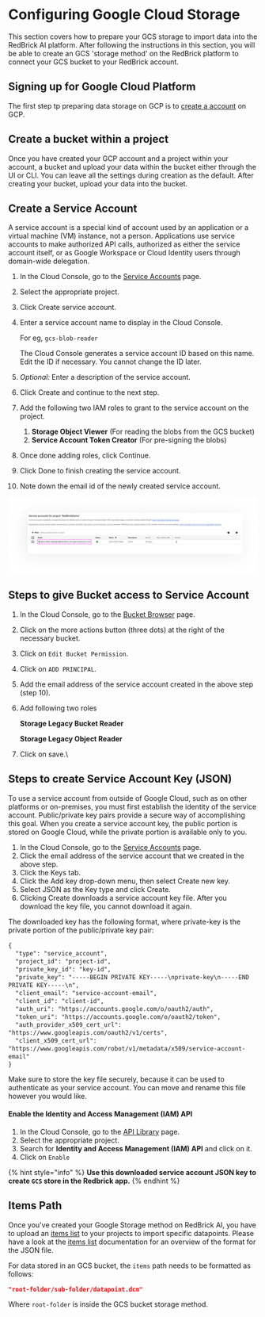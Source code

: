 # Configuring Google Cloud Storage

This section covers how to prepare your GCS storage to import data into the RedBrick AI platform. After following the instructions in this section, you will be able to create an GCS  'storage method' on the RedBrick platform to connect your GCS bucket to your RedBrick account.

## Signing up for Google Cloud Platform

The first step tp preparing data storage on GCP is to [create a account](https://cloud.google.com) on GCP.

## Create a bucket within a project

Once you have created your GCP account and a project within your account, a bucket and upload your data within the bucket either through the UI or CLI. You can leave all the settings during creation as the default. After creating your bucket, upload your data into the bucket.&#x20;

## Create a Service Account

A service account is a special kind of account used by an application or a virtual machine (VM) instance, not a person. Applications use service accounts to make authorized API calls, authorized as either the service account itself, or as Google Workspace or Cloud Identity users through domain-wide delegation.

1. In the Cloud Console, go to the [Service Accounts](https://console.cloud.google.com/iam-admin/serviceaccounts) page.
2. Select the appropriate project.
3. Click Create service account.
4.  Enter a service account name to display in the Cloud Console.

    For eg, `gcs-blob-reader`

    The Cloud Console generates a service account ID based on this name. Edit the ID if necessary. You cannot change the ID later.
5. _Optional:_ Enter a description of the service account.
6. Click Create and continue to the next step.
7. Add the following two IAM roles to grant to the service account on the project.
   1. **Storage Object Viewer** (For reading the blobs from the GCS bucket)
   2. **Service Account Token Creator** (For pre-signing the blobs)
8. Once done adding roles, click Continue.
9. Click Done to finish creating the service account.
10. Note down the email id of the newly created service account.

![](../../.gitbook/assets/screen-shot-2021-05-26-at-10.31-1-1-.png)

## Steps to give Bucket access to Service Account

1. In the Cloud Console, go to the [Bucket Browser](https://console.cloud.google.com/storage/browser) page.
2. Click on the more actions button (three dots) at the right of the necessary bucket.
3. Click on `Edit Bucket Permission`.
4. Click on `ADD PRINCIPAL`.
5. Add the email address of the service account created in the above step (step 10).
6.  Add following two roles

    **Storage Legacy Bucket Reader**

    **Storage Legacy Object Reader**
7. Click on save.\


## Steps to create Service Account Key (JSON)

To use a service account from outside of Google Cloud, such as on other platforms or on-premises, you must first establish the identity of the service account. Public/private key pairs provide a secure way of accomplishing this goal. When you create a service account key, the public portion is stored on Google Cloud, while the private portion is available only to you.

1. In the Cloud Console, go to the [Service Accounts](https://console.cloud.google.com/iam-admin/serviceaccounts) page.
2. Click the email address of the service account that we created in the above step.
3. Click the Keys tab.
4. Click the Add key drop-down menu, then select Create new key.
5. Select JSON as the Key type and click Create.
6. Clicking Create downloads a service account key file. After you download the key file, you cannot download it again.

The downloaded key has the following format, where private-key is the private portion of the public/private key pair:

```
{
  "type": "service_account",
  "project_id": "project-id",
  "private_key_id": "key-id",
  "private_key": "-----BEGIN PRIVATE KEY-----\nprivate-key\n-----END PRIVATE KEY-----\n",
  "client_email": "service-account-email",
  "client_id": "client-id",
  "auth_uri": "https://accounts.google.com/o/oauth2/auth",
  "token_uri": "https://accounts.google.com/o/oauth2/token",
  "auth_provider_x509_cert_url": "https://www.googleapis.com/oauth2/v1/certs",
  "client_x509_cert_url": "https://www.googleapis.com/robot/v1/metadata/x509/service-account-email"
}
```

Make sure to store the key file securely, because it can be used to authenticate as your service account. You can move and rename this file however you would like.

#### Enable the Identity and Access Management (IAM) API

1. In the Cloud Console, go to the [API Library](https://console.cloud.google.com/project/\_/apis/library?\_ga=2.193485741.1059200516.1617769981-1501397432.1596651361) page.
2. Select the appropriate project.
3. Search for **Identity and Access Management (IAM) API** and click on it.
4. Click on `Enable`

{% hint style="info" %}
**Use this downloaded service account JSON key to create `GCS` store in the Redbrick app.**
{% endhint %}

## Items Path

Once you've created your Google Storage method on RedBrick AI, you have to upload an [items list](./#items-list) to your projects to import specific datapoints. Please have a look at the [items list](./#items-list) documentation for an overview of the format for the JSON file.&#x20;

For data stored in an GCS bucket, the `items` path needs to be formatted as follows:&#x20;

```json
"root-folder/sub-folder/datapoint.dcm"
```

Where `root-folder` is inside the GCS bucket storage method.
